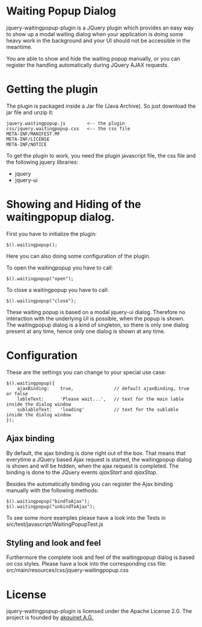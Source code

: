 Waiting Popup Dialog
====================
jquery-waitingpopup-plugin is a JQuery plugin which provides an easy way to show up a modal waiting dialog when
your application is doing some heavy work in the background and your UI should not be accessible in the meantime.

You are able to show and hide the waiting popup manually, or you can register the handling automatically during JQuery
AJAX requests.


Getting the plugin
==================
The plugin is packaged inside a Jar file (Java Archive). So just download the jar file and unzip it:

    jquery.waitingpopup.js        <-- the plugin
	css/jquery.waitingpopup.css   <-- the css file
	META-INF/MANIFEST.MF
	META-INF/LICENSE
	META-INF/NOTICE

To get the plugin to work, you need the plugin javascript file, the css file and the following jquery libraries:

* jquery
* jquery-ui

Showing and Hiding of the waitingpopup dialog.
==============================================

First you have to initialize the plugin:

    $().waitingpopup();

Here you can also doing some configuration of the plugin.

To open the waitingpopup you have to call:

    $().waitingpopup("open");

To close a waitingpopup you have to call:

    $().waitingpopup("close");


These waiting popup is based on a modal jquery-ui dialog. Therefore no interaction with the underlying UI is possible, when
the popup is shown. The waitingpopup dialog is a kind of singleton, so there is only one dialog present at any time, hence
only one dialog is shown at any time.

Configuration
=============
These are the settings you can change to your special use case:

    $().waitingpopup({
        ajaxBinding:    true,               // default ajaxBinding, true or false
        lableText:      'Please wait...',   // text for the main lable inside the dialog window
        sublableText:   'loading'           // text for the sublable inside the dialog window
    });


Ajax binding
----------------------

By default, the ajax binding is done right out of the box. That means that everytime a JQuery based Ajax request is started,
the waitingpopup dialog is shown and will be hidden, when the ajax request is completed.
The binding is done to the JQuery events *ajaxStart* and *ajaxStop*.

Besides the automatically binding you can register the Ajax binding manually with the following methods:

    $().waitingpopup("bindToAjax");
    $().waitingpopup("unbindToAjax");

To see some more examples please have a look into the Tests in src/test/javascript/WaitingPopupTest.js

Styling and look and feel
-------------------------

Furthermore the complete look and feel of the waitingpopup dialog is based on css styles.
Please have a look into the corresponding css file: src/main/resources/css/jquery-waitingpopup.css


License
=======
jquery-waitingpopup-plugin is licensed under the Apache License 2.0. The project is founded by [akquinet A.G.](http://www.akquinet.de/en)